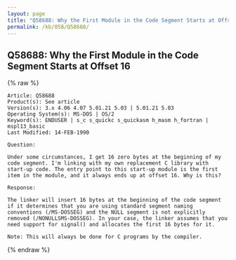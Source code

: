 ```yaml
---
layout: page
title: "Q58688: Why the First Module in the Code Segment Starts at Offset 16"
permalink: /kb/058/Q58688/
---
```


## Q58688: Why the First Module in the Code Segment Starts at Offset 16

{% raw %}

	Article: Q58688
	Product(s): See article
	Version(s): 3.x 4.06 4.07 5.01.21 5.03 | 5.01.21 5.03
	Operating System(s): MS-DOS | OS/2
	Keyword(s): ENDUSER | s_c s_quickc s_quickasm h_masm h_fortran | mspl13_basic
	Last Modified: 14-FEB-1990
	
	Question:
	
	Under some circumstances, I get 16 zero bytes at the beginning of my
	code segment. I'm linking with my own replacement C library with
	start-up code. The entry point to this start-up module is the first
	item in the module, and it always ends up at offset 16. Why is this?
	
	Response:
	
	The linker will insert 16 bytes at the beginning of the code segment
	if it determines that you are using standard segment naming
	conventions (/MS-DOSSEG) and the NULL segment is not explicitly
	removed (/NONULLSMS-DOSSEG). In your case, the linker assumes that you
	need support for signal() and allocates the first 16 bytes for it.
	
	Note: This will always be done for C programs by the compiler.

{% endraw %}
